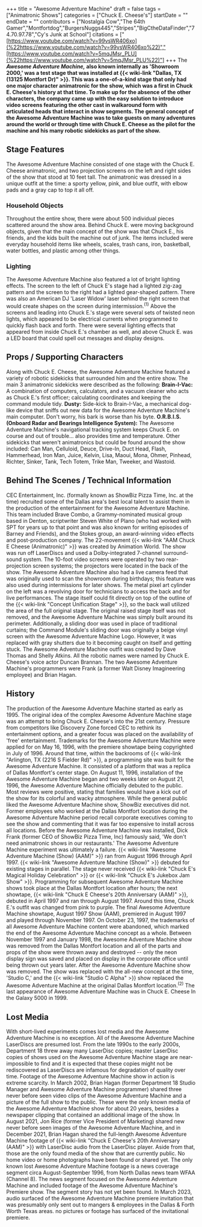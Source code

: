 +++
title = "Awesome Adventure Machine"
draft = false
tags = ["Animatronic Shows"]
categories = ["Chuck E. Cheese's"]
startDate = ""
endDate = ""
contributors = ["Nostalgia Cow","The 64th Gamer","Montfortdog","BurgersNuggs445","Stripes","BigCtheDataFinder","74.70.97.78","Cy's Junk at School"]
citations = ["[https://www.youtube.com/watch?v=99vsWR406xo](%22https://www.youtube.com/watch?v=99vsWR406xo%22)","[https://www.youtube.com/watch?v=5mqJMsr_PLU](%22https://www.youtube.com/watch?v=5mqJMsr_PLU%22)"]
+++
The ***Awesome Adventure Machine,* also known internally as 'Showroom 2000,' was a test stage that was installed at {{< wiki-link "Dallas, TX (13125 Montfort Dr)" >}}.
This was a one-of-a-kind stage that only had one major character animatronic for the show, which was a first in Chuck E. Cheese's history at that time. To make up for the absence of the other characters, the company came up with the easy solution to introduce video screens featuring the other cast in walkaround form with articulated heads that interact in show segments.
The general concept of the Awesome Adventure Machine was to take guests on many adventures around the world or through time with Chuck E. Cheese as the pilot for the machine and his many robotic sidekicks as part of the show.**

## Stage Features

The Awesome Adventure Machine consisted of one stage with the Chuck E. Cheese animatronic, and two projection screens on the left and right sides of the show that stood at 10 feet tall. The animatronic was dressed in a unique outfit at the time: a sporty yellow, pink, and blue outfit, with elbow pads and a gray cap to top it all off.

### Household Objects

Throughout the entire show, there were about 500 individual pieces scattered around the show area. Behind Chuck E. were moving background objects, given that the main concept of the show was that Chuck E., his friends, and the kids built the machine out of junk. The items included were everyday household items like wheels, scales, trash cans, iron, basketball, water bottles, and plastic among other things.

### Lighting

The Awesome Adventure Machine also featured a lot of bright lighting effects. The screen to the left of Chuck E's stage had a lighted zig-zag pattern and the screen to the right had a lighted gear-shaped pattern. There was also an American DJ 'Laser Widow' laser behind the right screen that would create shapes on the screen during intermission.<sup>(1)</sup> Above the screens and leading into Chuck E.'s stage were several sets of twisted neon lights, which appeared to be electrical currents when programmed to quickly flash back and forth.
There were several lighting effects that appeared from inside Chuck E.'s chamber as well, and above Chuck E. was a LED board that could spell out messages and display designs.

## Props / Supporting Characters

Along with Chuck E. Cheese, the Awesome Adventure Machine featured a variety of robotic sidekicks that surrounded him and the entire show. The main 3 animatronic sidekicks were described as the following:
**Brain-I-Vac:** A combination of computers, calculators, and a vacuum cleaner who acts as Chuck E.'s first officer; calculating coordinates and keeping the command module tidy.
**Dusty:** Side-kick to Brain-I-Vac, a mechanical dog-like device that sniffs out new data for the Awesome Adventure Machine's main computer. Don't worry, his bark is worse than his byte.
**O.R.B.I.S. (Onboard Radar and Bearings Intelligence System):** The Awesome Adventure Machine's navigational tracking system keeps Chuck E. on course and out of trouble... also provides time and temperature.
Other sidekicks that weren't animatronics but could be found around the show included: Can Man, Celluloid, Deuce, Drive-In, Duct Head, Flash, Hammerhead, Iron Man, Juice, Kelvin, Lisa, Maoui, Mona, Ohmer, Pinhead, Richter, Sinker, Tank, Tech Totem, Trike Man, Tweeker, and Wastoid.

## Behind The Scenes / Technical Information

CEC Entertainment, Inc. (formally known as ShowBiz Pizza Time, Inc. at the time) recruited some of the Dallas area's best local talent to assist them in the production of the entertainment for the Awesome Adventure Machine. This team included Brave Combo, a Grammy-nominated musical group based in Denton, scriptwriter Steven White of Plano (who had worked with SPT for years up to that point and was also known for writing episodes of Barney and Friends), and the Stokes group, an award-winning video effects and post-production company. The 22-movement {{< wiki-link "AAM Chuck E Cheese (Animatronic)" >}} was created by Animation World.
The show was run off LaserDiscs and used a Dolby-integrated 7-channel surround-sound system. The 10-foot video screens were operated by two rear-projection screen systems; the projectors were located in the back of the show. The Awesome Adventure Machine also had a live camera feed that was originally used to scan the showroom during birthdays; this feature was also used during intermissions for later shows.
The metal pixel art cylinder on the left was a revolving door for technicians to access the back and for live performances. The stage itself could fit directly on top of the outline of the {{< wiki-link "Concept Unification Stage" >}}, so the back wall utilized the area of the full original stage. The original raised stage itself was not removed, and the Awesome Adventure Machine was simply built around its perimeter.
Additionally, a sliding door was used in place of traditional curtains; the Command Module's sliding door was originally a beige vinyl screen with the Awesome Adventure Machine Logo. However, it was replaced with gray shutters due to it becoming caught on itself and getting stuck.
The Awesome Adventure Machine outfit was created by Dave Thomas and Shelly Atkins. All the robotic names were named by Chuck E. Cheese's voice actor Duncan Brannan. The two Awesome Adventure Machine's programmers were Frank (a former Walt Disney Imagineering employee) and Brian Hagan.

## History

The production of the Awesome Adventure Machine started as early as 1995. The original idea of the complex Awesome Adventure Machine stage was an attempt to bring Chuck E. Cheese's into the 21st century. Pressure from competitors like Discovery Zone forced CEC to rethink its entertainment options, and a greater focus was placed on the availability of 'free' entertainment. Trademarks for the Awesome Adventure Machine were applied for on May 16, 1996, with the premiere showtape being copyrighted in July of 1996. Around that time, within the backrooms of {{< wiki-link "Arlington, TX (2216 S Fielder Rd)" >}}, a programming site was built for the Awesome Adventure Machine. It consisted of a platform that was a replica of Dallas Montfort's center stage.
On August 11, 1996, installation of the Awesome Adventure Machine began and two weeks later on August 21, 1996, the Awesome Adventure Machine officially debuted to the public. Most reviews were positive, stating that families would have a kick out of the show for its colorful and wacky atmosphere.
While the general public liked the Awesome Adventure Machine show, ShowBiz executives did not. Former employees who worked at the Dallas Montfort location during the Awesome Adventure Machine period recall corporate executives coming to see the show and commenting that it was far too expensive to install across all locations. Before the Awesome Adventure Machine was installed, Dick Frank (former CEO of ShowBiz Pizza Time, Inc) famously said, 'We don't need animatronic shows in our restaurants.' The Awesome Adventure Machine experiment was ultimately a failure.
{{< wiki-link "Awesome Adventure Machine (Show) (AAM)" >}} ran from August 1996 through April 1997. {{< wiki-link "Awesome Adventure Machine (Show)" >}} debuted for existing stages in parallel. The stage never received {{< wiki-link "Chuck E's Magical Holiday Celebration" >}} or {{< wiki-link "Chuck E's Jukebox Jam Show" >}}. Programming for subsequent Awesome Adventure Machine shows took place at the Dallas Montfort location after hours; the next showtape, {{< wiki-link "Chuck E Cheese's 20th Anniversary (AAM)" >}}, debuted in April 1997 and ran through August 1997. Around this time, Chuck E.'s outfit was changed from pink to purple. The final Awesome Adventure Machine showtape, August 1997 Show (AAM), premiered in August 1997 and played through November 1997.
On October 23, 1997, the trademarks of all Awesome Adventure Machine content were abandoned, which marked the end of the Awesome Adventure Machine concept as a whole. Between November 1997 and January 1998, the Awesome Adventure Machine show was removed from the Dallas Montfort location and all of the parts and props of the show were thrown away and destroyed -- only the neon display sign was saved and placed on display in the corporate office until being thrown out years later.
After the Awesome Adventure Machine show was removed. The show was replaced with the all-new concept at the time, 'Studio C,' and the {{< wiki-link "Studio C Alpha" >}} show replaced the Awesome Adventure Machine at the original Dallas Montfort location.<sup>(2)</sup> The last appearance of Awesome Adventure Machine was in Chuck E. Cheese In the Galaxy 5000 in 1999.

## Lost Media

With short-lived experiments comes lost media and the Awesome Adventure Machine is no exception. All of the Awesome Adventure Machine LaserDiscs are presumed lost. From the late 1990s to the early 2000s, Department 18 threw away many LaserDisc copies; master LaserDisc copies of shows used on the Awesome Adventure Machine stage are near-impossible to find and it is expected that these copies might not be rediscovered as LaserDiscs are infamous for degradation of quality over time.
Footage of the Awesome Adventure Machine show in action is extreme scarcity. In March 2002, Brian Hagan (former Department 18 Studio Manager and Awesome Adventure Machine programmer) shared three never before seen video clips of the Awesome Adventure Machine and a picture of the full show to the public. These were the only known media of the Awesome Adventure Machine show for about 20 years, besides a newspaper clipping that contained an additional image of the show.
In August 2021, Jon Rice (former Vice President of Marketing) shared new never before seen images of the Awesome Adventure Machine, and in December 2021, Brian Hagan shared the full-length Awesome Adventure Machine footage of {{< wiki-link "Chuck E Cheese's 20th Anniversary (AAM)" >}} with LaserDisc audio from the LaserDisc player. Aside from that, those are the only found media of the show that are currently public.
No home video or home photographs have been found or shared yet. The only known lost Awesome Adventure Machine footage is a news coverage segment circa August-September 1996, from North Dallas news team WFAA (Channel 8). The news segment focused on the Awesome Adventure Machine and included footage of the Awesome Adventure Machine's Premiere show. The segment story has not yet been found.
In March 2023, audio surfaced of the Awesome Adventure Machine premiere invitation that was presumably only sent out to mangers & employees in the Dallas & Forth Worth Texas areas. no pictures or footage has surfaced of the invitational premiere.
